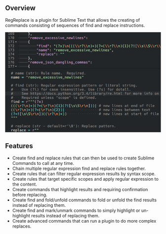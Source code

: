 ## Overview

RegReplace is a plugin for Sublime Text that allows the creating of commands consisting of sequences of find and replace instructions.

![edit panel](imgs/edit_panel.png)

## Features

- Create find and replace rules that can then be used to create Sublime Commands to call at any time.
- Chain multiple regular expression find and replace rules together.
- Create rules that can filter regular expression results by syntax scope.
- Create rules that target specific scopes and apply regular expression to the content.
- Create commands that highlight results and requiring confirmation before replacing.
- Create find and fold/unfold commands to fold or unfold the find results instead of replacing them.
- Create find and mark/unmark commands to simply highlight or un-highlight results instead of replacing them.
- Create advanced commands that can run a plugin to do more complex replaces.
